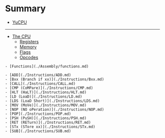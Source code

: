 # Summary

- [YuCPU](./YuCPU.md)

---

- [The CPU](./The_CPU.md)
    - [Registers](./The_CPU/registers.md)
    - [Memory](./The_CPU/memory.md)
    - [Flags](./The_CPU/flags.md)
    - [Opcodes](./The_CPU/opcodes.md)
    <!-- - [Bytecode](./The_CPU/bytecode.md) -->
<!-- - [Assembly Language](./Assembly.md) -->
    - [Functions](./Assembly/functions.md)
<!-- - [Instructions](./Instructions.md) -->
    - [ADD](./Instructions/ADD.md)
    - [Bxx (Branch if xx)](./Instructions/Bxx.md)
    - [CALL](./Instructions/CALL.md)
    - [CMP (CoMPare)](./Instructions/CMP.md)
    - [HLT (HaLT)](./Instructions/HLT.md)
    - [LD (LoaD)](./Instructions/LD.md)
    - [LDS (LoaD Short)](./Instructions/LDS.md)
    - [MOV (MoVe)](./Instructions/MOV.md)
    - [NOP (NO oPeration)](./Instructions/NOP.md)
    - [POP](./Instructions/POP.md)
    - [PSH (PuSH)](./Instructions/PSH.md)
    - [RET (RETurn)](./Instructions/RET.md)
    - [STx (STore xx)](./Instructions/STx.md)
    - [SUB](./Instructions/SUB.md)